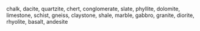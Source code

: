 chalk, dacite, quartzite, chert, conglomerate, slate, phyllite, dolomite, limestone, schist, gneiss, claystone, shale, marble, gabbro, granite, diorite, rhyolite, basalt, andesite